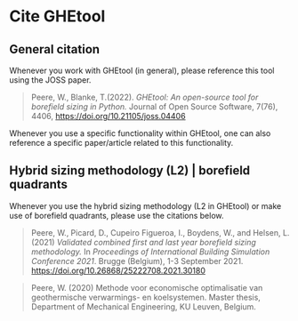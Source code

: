# Cite GHEtool

## General citation
Whenever you work with GHEtool (in general), please reference this tool using the JOSS paper.

> Peere, W., Blanke, T.(2022). _GHEtool: An open-source tool for borefield sizing in Python._ Journal of Open Source Software, 7(76), 4406, https://doi.org/10.21105/joss.04406


Whenever you use a specific functionality within GHEtool, one can also reference a specific paper/article related to this functionality.

## Hybrid sizing methodology (L2) | borefield quadrants
Whenever you use the hybrid sizing methodology (L2 in GHEtool) or make use of borefield quadrants, please use the citations below.

> Peere, W., Picard, D., Cupeiro Figueroa, I., Boydens, W., and Helsen, L. (2021) _Validated combined first and last year borefield sizing methodology._ In _Proceedings of International Building Simulation Conference 2021_. Brugge (Belgium), 1-3 September 2021. https://doi.org/10.26868/25222708.2021.30180

> Peere, W. (2020) Methode voor economische optimalisatie van geothermische verwarmings- en koelsystemen. Master thesis, Department of Mechanical Engineering,
KU Leuven, Belgium.